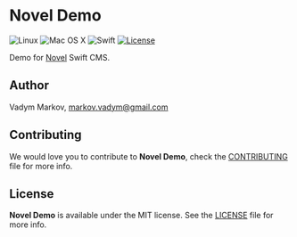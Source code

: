# Novel Demo

![Linux](https://img.shields.io/badge/os-linux-green.svg?style=flat)
![Mac OS X](https://img.shields.io/badge/os-Mac%20OS%20X-green.svg?style=flat)
![Swift](https://img.shields.io/badge/%20in-swift%203.0.2-orange.svg)
[![License](http://img.shields.io/badge/license-MIT-brightgreen.svg)](http://opensource.org/licenses/MIT)

Demo for [Novel](https://github.com/hyperoslo/novel) Swift CMS.

## Author

Vadym Markov, markov.vadym@gmail.com

## Contributing

We would love you to contribute to **Novel Demo**, check the [CONTRIBUTING](https://github.com/vadymmarkov/novel-demo/blob/master/CONTRIBUTING.md)
file for more info.

## License

**Novel Demo** is available under the MIT license. See the [LICENSE](https://github.com/vadymmarkov/novel-demo/blob/master/LICENSE.md) file for more info.
